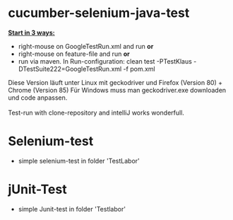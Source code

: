 # cucumber-selenium-java-test
<u><b>Start in 3 ways:</b></u>
* right-mouse on GoogleTestRun.xml and run  <b>or</b>
* right-mouse on feature-file      and run    <b>or</b>
* run via maven. 
    In Run-configuration:
    clean test -PTestKlaus -DTestSuite222=GoogleTestRun.xml -f pom.xml

Diese Version läuft unter Linux mit geckodriver und Firefox (Version 80) + Chrome (Version 85)
Für Windows muss man geckodriver.exe downloaden und code anpassen. <br><br>
Test-run with clone-repository and intelliJ works wonderfull.

# Selenium-test
* simple selenium-test in folder 'TestLabor'


# jUnit-Test
* simple Junit-test in folder 'Testlabor'


